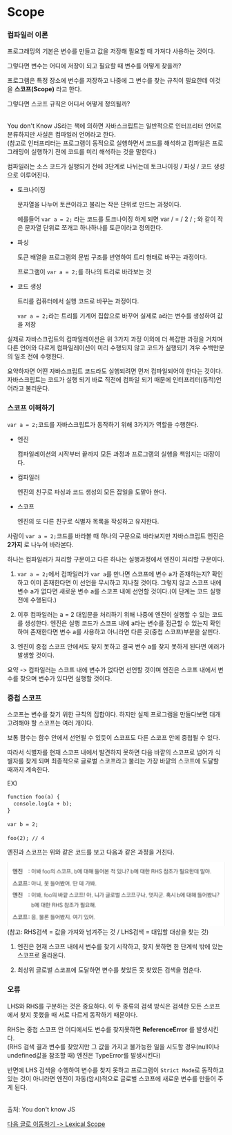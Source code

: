 # Scope

### 컴파일러 이론

프로그래밍의 기본은 변수를 만들고 값을 저장해 필요할 때 가져다 사용하는 것이다.<br>

그렇다면 변수는 어디에 저장이 되고 필요할 때 변수를 어떻게 찾을까?<br>

프로그램은 특정 장소에 변수를 저장하고 나중에 그 변수를 찾는 규칙이 필요한데 이것을 **스코프(Scope)** 라고 한다.<br>

그렇다면 스코프 규칙은 어디서 어떻게 정의될까?<br><br>

You don't Know JS라는 책에 의하면 자바스크립트는 일반적으로 인터프리터 언어로 분류하지만 사실은 컴파일러 언어라고 한다.<br>
(참고로 인터프리터는 프로그램이 동적으로 실행하면서 코드를 해석하고 컴파일은 프로그래밍이 실행하기 전에 코드를 미리 해석하는 것을 말한다.)<br>

컴파일러는 소스 코드가 실행되기 전에 3단계로 나뉘는데 토크나이징 / 파싱 / 코드 생성으로 이루어진다.<br>

- 토크나이징

  문자열을 나누어 토큰이라고 불리는 작은 단위로 만드는 과정이다.

  예를들어 `var a = 2;` 라는 코드를 토크나이징 하게 되면 var / = / 2 / ; 와 같이 작은 문자열 단위로 쪼개고 하나하나를 토큰이라고 정의한다.

- 파싱

  토큰 배열을 프로그램의 문법 구조를 반영하여 트리 형태로 바꾸는 과정이다.

  프로그램이 `var a = 2;`를 하나의 트리로 바라보는 것

- 코드 생성

  트리를 컴퓨터에서 실행 코드로 바꾸는 과정이다.

  `var a = 2;`라는 트리를 기계어 집합으로 바꾸어 실제로 a라는 변수를 생성하여 값을 저장

실제로 자바스크립트의 컴파일레이션은 위 3가지 과정 이외에 더 복잡한 과정을 거치며 다른 언어와 다르게 컴파일레이션이 미리 수행되지 않고 코드가 실행되기 겨우 수백만분의 일초 전에 수행한다.<br>

요약하자면 어떤 자바스크립트 코드라도 실행되려면 먼저 컴파일되어야 한다는 것이다. 자바스크립트는 코드가 실행 되기 바로 직전에 컴파일 되기 때문에 인터프리터(동적)언어라고 불리운다.<br>

### 스코프 이해하기

`var a = 2;`코드를 자바스크립트가 동작하기 위해 3가지가 역할을 수행한다.<br>

- 엔진

  컴파일레이션의 시작부터 끝까지 모든 과정과 프로그램의 실행을 책임지는 대장이다.

- 컴파일러

  엔진의 친구로 파싱과 코드 생성의 모든 잡일을 도맡아 한다.

- 스코프

  엔진의 또 다른 친구로 식별자 목록을 작성하고 유지한다.

사람이 `var a = 2;`코드를 바라볼 때 하나의 구문으로 바라보지만 자바스크립트 엔진은 **2가지** 로 나누어 바라본다.<br>

하나는 컴파일러가 처리할 구문이고 다른 하나는 실행과정에서 엔진이 처리할 구문이다.<br>

1. `var a = 2;`에서 컴파일러가 `var a`를 만나면 스코프에 변수 a가 존재하는지? 확인하고 이미 존재한다면 이 선언을 무시하고 지나칠 것이다. 그렇지 않고 스코프 내에 변수 a가 없다면 새로운 변수 a를 스코프 내에 선언할 것이다.(이 단계는 코드 실행 전에 수행된다.)<br>

2. 이후 컴파일러는 a = 2 대입문을 처리하기 위해 나중에 엔진이 실행할 수 있는 코드를 생성한다. 엔진은 실행 코드가 스코프 내에 a라는 변수를 접근할 수 있는지 확인하며 존재한다면 변수 a를 사용하고 아니라면 다른 곳(중첩 스코프)부분을 살핀다.<br>

3. 엔진이 중첩 스코프 안에서도 찾지 못하고 결국 변수 a를 찾지 못하게 된다면 에러가 발생할 것이다.<br>

요약 -> 컴파일러는 스코프 내에 변수가 없다면 선언할 것이며 엔진은 스코프 내에서 변수를 찾으며 변수가 있다면 실행할 것이다.<br>

### 중첩 스코프

스코프는 변수를 찾기 위한 규칙의 집합이다. 하지만 실제 프로그램을 만들다보면 대개 고려해야 할 스코프는 여러 개이다.<br>

보통 함수는 함수 안에서 선언될 수 있듯이 스코프도 다른 스코프 안에 중첩될 수 있다.<br>

따라서 식별자를 현재 스코프 내에서 발견하지 못하면 다음 바깥의 스코프로 넘어가 식별자를 찾게 되며 최종적으로 글로벌 스코프라고 불리는 가장 바깥의 스코프에 도달할 때까지 계속한다.<br>

EX)

```
function foo(a) {
  console.log(a + b);
}

var b = 2;

foo(2); // 4
```

엔진과 스코프는 위와 같은 코드를 보고 다음과 같은 과정을 거친다.<br>

![JavaScript-01](../../../Image/javascript-01.PNG)<br>
(참고: RHS검색 = 값을 가져와 넘겨주는 것 / LHS검색 = 대입할 대상을 찾는 것)

1. 엔진은 현재 스코프 내에서 변수를 찾기 시작하고, 찾지 못하면 한 단계씩 밖에 있는 스코프로 올라온다.<br>

2. 최상위 글로벌 스코프에 도달하면 변수를 찾았든 못 찾았든 검색을 멈춘다.<br>

### 오류

LHS와 RHS를 구분하는 것은 중요하다. 이 두 종류의 검색 방식은 검색한 모든 스코프에서 찾지 못했을 때 서로 다르게 동작하기 때문이다.<br>

RHS는 중첩 스코프 안 어디에서도 변수를 찾지못하면 **ReferenceError** 를 발생시킨다.<br>
(RHS 검색 결과 변수를 찾았지만 그 값을 가지고 불가능한 일을 시도할 경우(null이나 undefined값을 참조할 때) 엔진은 TypeError를 발생시킨다)<br>

반면에 LHS 검색을 수행하여 변수를 찾지 못하고 프로그램이 `Strict Mode`로 동작하고 있는 것이 아니라면 엔진이 자동(암시)적으로 글로벌 스코프에 새로운 변수를 만들어 주게 된다.<br><br>

출처: You don't know JS<br>

[다음 글로 이동하기 -> Lexical Scope](./LexicalScope.md)
